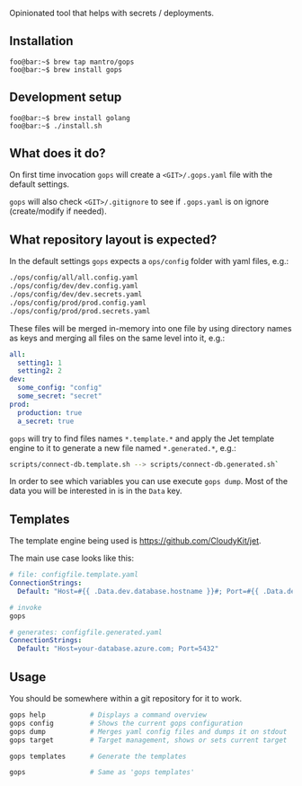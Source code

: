 Opinionated tool that helps with secrets / deployments.

## Installation

```console
foo@bar:~$ brew tap mantro/gops
foo@bar:~$ brew install gops
```

## Development setup

```console
foo@bar:~$ brew install golang
foo@bar:~$ ./install.sh
```

## What does it do?

On first time invocation `gops` will create a `<GIT>/.gops.yaml` file with the default settings.

`gops` will also check `<GIT>/.gitignore` to see if `.gops.yaml` is on ignore (create/modify if needed).

## What repository layout is expected?

In the default settings `gops` expects a `ops/config` folder with yaml files, e.g.:

```bash
./ops/config/all/all.config.yaml
./ops/config/dev/dev.config.yaml
./ops/config/dev/dev.secrets.yaml
./ops/config/prod/prod.config.yaml
./ops/config/prod/prod.secrets.yaml
```

These files will be merged in-memory into one file by using directory names as keys and merging all files on the same level into it, e.g.:

```yaml
all:
  setting1: 1
  setting2: 2
dev:
  some_config: "config"
  some_secret: "secret"
prod:
  production: true
  a_secret: true
```

`gops` will try to find files names `*.template.*` and apply the Jet template engine to it to generate a new file named `*.generated.*`, e.g.:

```bash
scripts/connect-db.template.sh --> scripts/connect-db.generated.sh`
```

In order to see which variables you can use execute `gops dump`. Most of the data you will be interested in is in the `Data` key.

## Templates

The template engine being used is https://github.com/CloudyKit/jet.

The main use case looks like this:

```yaml
# file: configfile.template.yaml
ConnectionStrings:
  Default: "Host=#{{ .Data.dev.database.hostname }}#; Port=#{{ .Data.dev.database.port }}#"
```

```bash
# invoke
gops
```

```yaml
# generates: configfile.generated.yaml
ConnectionStrings:
  Default: "Host=your-database.azure.com; Port=5432"
```

## Usage

You should be somewhere within a git repository for it to work.

```bash
gops help           # Displays a command overview
gops config         # Shows the current gops configuration
gops dump           # Merges yaml config files and dumps it on stdout
gops target         # Target management, shows or sets current target

gops templates      # Generate the templates

gops                # Same as 'gops templates'

```
